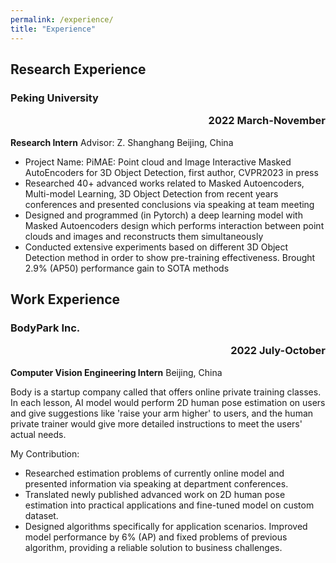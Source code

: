 ```yaml
---
permalink: /experience/
title: "Experience"
---
```


## Research Experience
### Peking University  <p align="right">2022 March-November</p>
<b>Research Intern</b>	Advisor: Z. Shanghang Beijing, China

- Project Name: PiMAE: Point cloud and Image Interactive Masked AutoEncoders for 3D Object Detection, first author, CVPR2023 in press
- Researched 40+ advanced works related to Masked Autoencoders, Multi-model Learning, 3D Object Detection from recent years conferences and presented conclusions via speaking at team meeting
- Designed and programmed (in Pytorch) a deep learning model with Masked Autoencoders design which performs interaction between point clouds and images and reconstructs them simultaneously
- Conducted extensive experiments based on different 3D Object Detection method in order to show pre-training effectiveness. Brought 2.9% (AP50) performance gain to SOTA methods

## Work Experience
### BodyPark Inc. <p align="right">2022 July-October</p>
<b>Computer Vision Engineering Intern</b>	Beijing, China

Body is a startup company called that offers online private training classes. In each lesson, AI model would perform 2D human pose estimation on users and give suggestions like 'raise your arm higher' to users, and the human private trainer would give more detailed instructions to meet the users' actual needs.

My Contribution:
- Researched estimation problems of currently online model and presented information via speaking at department conferences.
- Translated newly published advanced work on 2D human pose estimation into practical applications and fine-tuned model on custom dataset. 
- Designed algorithms specifically for application scenarios. Improved model performance by 6% (AP) and fixed problems of previous algorithm, providing a reliable solution to business challenges.

